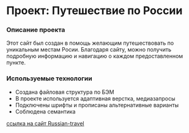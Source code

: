 # Проект: Путешествие по России

### Описание проекта
Этот сайт был создан в помощь желающим путешествовать по уникальным местам
Росии. Благодаря сайту, можно получить подробную информацию и навигацию
о каждом предоставленном пункте.


### Используемые технологии

* Создана файловая структура по БЭМ
* В проекте используется адаптивная верстка, медиазапросы
* Подключены шрифты и прописаны альтернативные варианты
* Соблюдена семантика

[ссылка на сайт Russian-travel](https://gutkati.github.io/russian-travel/)
